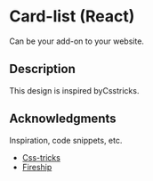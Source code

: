 # Card-list (React)
Can be your add-on to your website.

## Description

This design is inspired byCsstricks.




## Acknowledgments

Inspiration, code snippets, etc.
* [Css-tricks](https://css-tricks.com/)
* [Fireship](https://www.youtube.com/watch?v=29deL9MFfWc&list=PLcNZGKba54MQo0JbIiE8c9cll60mKf3DA&index=1)
